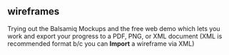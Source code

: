## wireframes ##
Trying out the Balsamiq Mockups and the free web demo which lets you work and export your progress to a PDF, PNG, or XML document (XML is recommended format b/c you can **Import** a wireframe via XML)